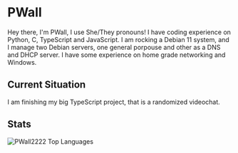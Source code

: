 # PWall

Hey there, I'm PWall, I use She/They pronouns! I have coding experience on Python, C, TypeScript and JavaScript.
I am rocking a Debian 11 system, and I manage two Debian servers, one general porpouse and other as a DNS and DHCP server. I have some experience on home grade networking and Windows.

## Current Situation

I am finishing my big TypeScript project, that is a randomized videochat.

## Stats

![PWall2222 Top Languages](https://github-readme-stats.vercel.app/api/top-langs/?username=pwall2222&show_icons=true&layout=compact&theme=dark)
